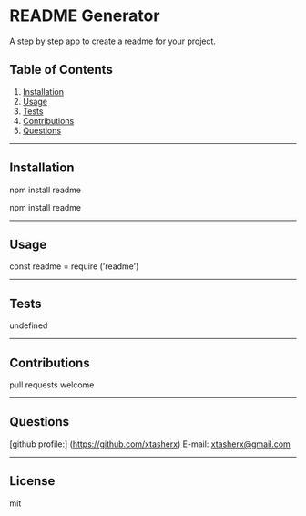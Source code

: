 # README Generator

  A step by step app to create a readme for your project. 

  ## Table of Contents
  1. [Installation](#installation)
  2. [Usage](#usage)
  3. [Tests](#tests)
  4. [Contributions](#contributions)
  5. [Questions](#questions)
  ****
  ## Installation
  
  npm install readme
  

  npm install readme
  
  ****
  ## Usage
  

  const readme = require ('readme')
  ****
  ## Tests
   
  undefined
  ****
  ## Contributions
 
pull requests welcome
  ****
## Questions
[github profile:] (https://github.com/xtasherx)
E-mail: xtasherx@gmail.com
****
  ## License
  mit